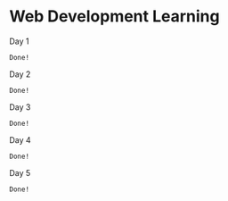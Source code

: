 # Web Development Learning

 Day 1

    Done!

  Day 2

    Done!

  Day 3

    Done!

 Day 4

    Done!

 Day 5

    Done!
